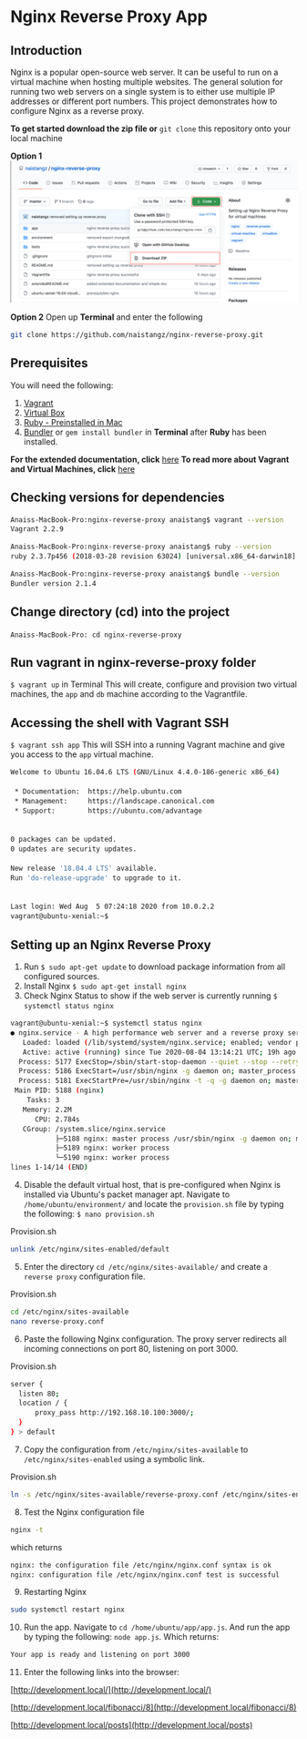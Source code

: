 # Nginx Reverse Proxy App
## Introduction
Nginx is a popular open-source web server. It can be useful to run on a virtual machine when hosting multiple websites. The general solution for running two web servers on a single system is to either use multiple IP addresses or different port numbers.
This project demonstrates how to configure Nginx as a reverse proxy. 

**To get started download the zip file or** `git clone` this repository onto your local machine

**Option 1**
![screenshot_download_zip](zip_file_screenshot.jpeg) 

**Option 2**
Open up **Terminal** and enter the following 
```bash
git clone https://github.com/naistangz/nginx-reverse-proxy.git
```


## Prerequisites
You will need the following:

1. [Vagrant](https://www.vagrantup.com/downloads.html)
2. [Virtual Box](https://www.virtualbox.org/wiki/Downloads)
3. [Ruby - Preinstalled in Mac](https://www.ruby-lang.org/en/downloads/)
4. [Bundler](https://bundler.io/) or `gem install bundler` in **Terminal** after **Ruby** has been installed.

**For the extended documentation, click** [here](extendedREADME.md)
**To read more about Vagrant and Virtual Machines, click** [here](https://github.com/naistangz/Technical_Training/tree/master/docs/Week7_VM)

## Checking versions for dependencies
```bash
Anaiss-MacBook-Pro:nginx-reverse-proxy anaistang$ vagrant --version
Vagrant 2.2.9
```

```bash
Anaiss-MacBook-Pro:nginx-reverse-proxy anaistang$ ruby --version
ruby 2.3.7p456 (2018-03-28 revision 63024) [universal.x86_64-darwin18]
```

```bash
Anaiss-MacBook-Pro:nginx-reverse-proxy anaistang$ bundle --version
Bundler version 2.1.4
```


## Change directory (cd) into the project 
`Anaiss-MacBook-Pro: cd nginx-reverse-proxy`

## Run vagrant in nginx-reverse-proxy folder
`$ vagrant up` in Terminal
This will create, configure and provision two virtual machines, the `app` and `db` machine according to the Vagrantfile.

## Accessing the shell with Vagrant SSH
`$ vagrant ssh app`
This will SSH into a running Vagrant machine and give you access to the `app` virtual machine.

```bash
Welcome to Ubuntu 16.04.6 LTS (GNU/Linux 4.4.0-186-generic x86_64)

 * Documentation:  https://help.ubuntu.com
 * Management:     https://landscape.canonical.com
 * Support:        https://ubuntu.com/advantage


0 packages can be updated.
0 updates are security updates.

New release '18.04.4 LTS' available.
Run 'do-release-upgrade' to upgrade to it.


Last login: Wed Aug  5 07:24:18 2020 from 10.0.2.2
vagrant@ubuntu-xenial:~$ 
```

## Setting up an Nginx Reverse Proxy 
1. Run `$ sudo apt-get update` to download package information from all configured sources.
2. Install Nginx `$ sudo apt-get install nginx`
3. Check Nginx Status to show if the web server is currently running `$ systemctl status nginx`

```bash
vagrant@ubuntu-xenial:~$ systemctl status nginx
● nginx.service - A high performance web server and a reverse proxy server
   Loaded: loaded (/lib/systemd/system/nginx.service; enabled; vendor preset
   Active: active (running) since Tue 2020-08-04 13:14:21 UTC; 19h ago
  Process: 5177 ExecStop=/sbin/start-stop-daemon --quiet --stop --retry QUIT
  Process: 5186 ExecStart=/usr/sbin/nginx -g daemon on; master_process on; (
  Process: 5181 ExecStartPre=/usr/sbin/nginx -t -q -g daemon on; master_proc
 Main PID: 5188 (nginx)
    Tasks: 3
   Memory: 2.2M
      CPU: 2.784s
   CGroup: /system.slice/nginx.service
           ├─5188 nginx: master process /usr/sbin/nginx -g daemon on; master
           ├─5189 nginx: worker process                           
           └─5190 nginx: worker process                           
lines 1-14/14 (END)
```
4. Disable the default virtual host, that is pre-configured when Nginx is installed via Ubuntu's packet manager apt. Navigate to `/home/ubuntu/environment/` and locate the `provision.sh` file by typing the following: `$ nano provision.sh`

Provision.sh
```bash
unlink /etc/nginx/sites-enabled/default
```

5. Enter the directory `cd /etc/nginx/sites-available/` and create a `reverse proxy` configuration file.

Provision.sh
```bash
cd /etc/nginx/sites-available
nano reverse-proxy.conf
```

6. Paste the following Nginx configuration. The proxy server redirects all incoming connections on port 80, listening on port 3000.

Provision.sh
```bash
server {
  listen 80;
  location / {
      proxy_pass http://192.168.10.100:3000/;
  }
} > default
```

7. Copy the configuration from `/etc/nginx/sites-available` to `/etc/nginx/sites-enabled` using a symbolic link.

Provision.sh
 ```bash
ln -s /etc/nginx/sites-available/reverse-proxy.conf /etc/nginx/sites-enabled/reverse-proxy.conf
```

8. Test the Nginx configuration file
```bash
nginx -t
```
which returns 
```bash
nginx: the configuration file /etc/nginx/nginx.conf syntax is ok
nginx: configuration file /etc/nginx/nginx.conf test is successful
```

9. Restarting Nginx
```bash
sudo systemctl restart nginx
```

10. Run the app. Navigate to `cd /home/ubuntu/app/app.js`. And run the app by typing the following: `node app.js`.
Which returns:
```bash
Your app is ready and listening on port 3000
```

11. Enter the following links into the browser:

[http://development.local/](http://development.local/)

[http://development.local/fibonacci/8](http://development.local/fibonacci/8)

[http://development.local/posts](http://development.local/posts)
